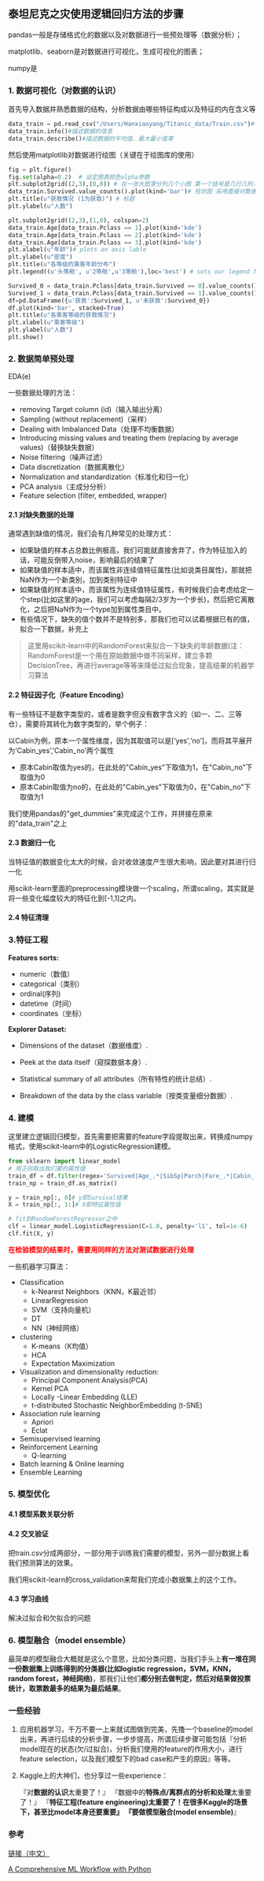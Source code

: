 ## 泰坦尼克之灾使用逻辑回归方法的步骤

pandas一般是存储格式化的数据以及对数据进行一些预处理等（数据分析）；

matplotlib、seaborn是对数据进行可视化，生成可视化的图表；

numpy是






### 1. 数据可视化（对数据的认识）

首先导入数据并熟悉数据的结构，分析数据由哪些特征构成以及特征的内在含义等

```python
data_train = pd.read_csv("/Users/Hanxiaoyang/Titanic_data/Train.csv")#导入pandas类型的数据
data_train.info()#描述数据的信息
data_train.describe()#描述数据的平均值、最大最小值等
```

然后使用matplotlib对数据进行绘图（关键在于绘图库的使用）

```python
fig = plt.figure()
fig.set(alpha=0.2)  # 设定图表颜色alpha参数
plt.subplot2grid((2,3),(0,0)) # 在一张大图里分列几个小图 第一个括号是几行几列，第二个括号是第几个
data_train.Survived.value_counts().plot(kind='bar')# 柱状图 采用直接对数据进行绘图的方法
plt.title(u"获救情况 (1为获救)") # 标题
plt.ylabel(u"人数") 

plt.subplot2grid((2,3),(1,0), colspan=2)
data_train.Age[data_train.Pclass == 1].plot(kind='kde')   
data_train.Age[data_train.Pclass == 2].plot(kind='kde')
data_train.Age[data_train.Pclass == 3].plot(kind='kde')
plt.xlabel(u"年龄")# plots an axis lable
plt.ylabel(u"密度") 
plt.title(u"各等级的乘客年龄分布")
plt.legend((u'头等舱', u'2等舱',u'3等舱'),loc='best') # sets our legend for our graph.

Survived_0 = data_train.Pclass[data_train.Survived == 0].value_counts()
Survived_1 = data_train.Pclass[data_train.Survived == 1].value_counts()
df=pd.DataFrame({u'获救':Survived_1, u'未获救':Survived_0})
df.plot(kind='bar', stacked=True)
plt.title(u"各乘客等级的获救情况")
plt.xlabel(u"乘客等级") 
plt.ylabel(u"人数") 
plt.show()

```



### 2. 数据简单预处理

EDA(e)

一些数据处理的方法：

- removing Target column (id)（输入输出分离）
- Sampling (without replacement)（采样）
- Dealing with Imbalanced Data（处理不均衡数据）
- Introducing missing values and treating them (replacing by average values)（替换缺失数据）
- Noise filtering（噪声过滤）
- Data discretization（数据离散化）
- Normalization and standardization（标准化和归一化）
- PCA analysis（主成分分析）
- Feature selection (filter, embedded, wrapper)

#### 2.1 对缺失数据的处理

通常遇到缺值的情况，我们会有几种常见的处理方式：

* 如果缺值的样本占总数比例极高，我们可能就直接舍弃了，作为特征加入的话，可能反倒带入noise，影响最后的结果了
* 如果缺值的样本适中，而该属性非连续值特征属性(比如说类目属性)，那就把NaN作为一个新类别，加到类别特征中
* 如果缺值的样本适中，而该属性为连续值特征属性，有时候我们会考虑给定一个step(比如这里的age，我们可以考虑每隔2/3岁为一个步长)，然后把它离散化，之后把NaN作为一个type加到属性类目中。
* 有些情况下，缺失的值个数并不是特别多，那我们也可以试着根据已有的值，拟合一下数据，补充上

> 这里用scikit-learn中的RandomForest来拟合一下缺失的年龄数据(注：RandomForest是一个用在原始数据中做不同采样，建立多颗DecisionTree，再进行average等等来降低过拟合现象，提高结果的机器学习算法

#### 2.2 特征因子化（Feature Encoding）

有一些特征不是数字类型的，或者是数字但没有数字含义的（如一、二、三等仓），需要将其转化为数字类型的，举个例子：

以Cabin为例，原本一个属性维度，因为其取值可以是[‘yes’,‘no’]，而将其平展开为’Cabin_yes’,'Cabin_no’两个属性

* 原本Cabin取值为yes的，在此处的"Cabin_yes"下取值为1，在"Cabin_no"下取值为0
* 原本Cabin取值为no的，在此处的"Cabin_yes"下取值为0，在"Cabin_no"下取值为1

我们使用pandas的"get_dummies"来完成这个工作，并拼接在原来的"data_train"之上

#### 2.3 数据归一化

当特征值的数据变化太大的时候，会对收敛速度产生很大影响，因此要对其进行归一化

用scikit-learn里面的preprocessing模块做一个scaling，所谓scaling，其实就是将一些变化幅度较大的特征化到[-1,1]之内。

#### 2.4 特征清理



### 3.特征工程

**Features sorts:**

- numeric（数值）
- categorical（类别）
- ordinal(序列)
- datetime（时间）
- coordinates（坐标）

**Explorer Dataset:**

* Dimensions of the dataset（数据维度）.

* Peek at the data itself（窥探数据本身）.

* Statistical summary of all attributes（所有特性的统计总结）.

* Breakdown of the data by the class variable（按类变量细分数据）.

### 4. 建模

这里建立逻辑回归模型，首先需要把需要的feature字段提取出来，转换成numpy格式，使用scikit-learn中的LogisticRegression建模。

```python
from sklearn import linear_model
# 用正则取出我们要的属性值
train_df = df.filter(regex='Survived|Age_.*|SibSp|Parch|Fare_.*|Cabin_.*|Embarked_.*|Sex_.*|Pclass_.*')
train_np = train_df.as_matrix()

y = train_np[:, 0]# y即Survival结果
X = train_np[:, 1:]# X即特征属性值

# fit到RandomForestRegressor之中
clf = linear_model.LogisticRegression(C=1.0, penalty='l1', tol=1e-6)
clf.fit(X, y)
```

<font color=red>**在检验模型的结果时，需要用同样的方法对测试数据进行处理**</font>

一些机器学习算法：

- Classification
  - k-Nearest Neighbors（KNN，K最近邻）
  - LinearRegression
  - SVM（支持向量机）
  - DT
  - NN（神经网络）
- clustering
  - K-means（K均值）
  - HCA
  - Expectation Maximization
- Visualization and dimensionality reduction:
  - Principal Component Analysis(PCA)
  - Kernel PCA
  - Locally -Linear Embedding (LLE)
  - t-distributed Stochastic NeighborEmbedding (t-SNE)
- Association rule learning
  - Apriori
  - Eclat
- Semisupervised learning
- Reinforcement Learning
  - Q-learning
- Batch learning & Online learning
- Ensemble Learning

### 5. 模型优化

#### 4.1 模型系数关联分析

#### 4.2 交叉验证

把train.csv分成两部分，一部分用于训练我们需要的模型，另外一部分数据上看我们预测算法的效果。

我们用scikit-learn的cross_validation来帮我们完成小数据集上的这个工作。

#### 4.3 学习曲线

解决过拟合和欠拟合的问题

### 6. 模型融合（model ensemble）

最简单的模型融合大概就是这么个意思，比如分类问题，当我们手头上**有一堆在同一份数据集上训练得到的分类器(比如logistic regression，SVM，KNN，random forest，神经网络)**，那我们让他们**都分别去做判定，然后对结果做投票统计，取票数最多的结果为最后结果**。







### 一些经验

1. 应用机器学习，千万不要一上来就试图做到完美，先撸一个baseline的model出来，再进行后续的分析步骤，一步步提高，所谓后续步骤可能包括『分析model现在的状态(欠/过拟合)，分析我们使用的feature的作用大小，进行feature selection，以及我们模型下的bad case和产生的原因』等等。

2. Kaggle上的大神们，也分享过一些experience：

   『对**数据的认识**太重要了！』
   『数据中的**特殊点/离群点的分析和处理**太重要了！』
   『**特征工程(feature engineering)**太重要了！在很多Kaggle的场景下，甚至比model本身还要重要』
   『要做**模型融合(model ensemble)**』

### 参考

[链接（中文）](https://blog.csdn.net/han_xiaoyang/article/details/49797143)

[A Comprehensive ML Workflow with Python](https://www.kaggle.com/kernels/scriptcontent/17428415/download)